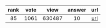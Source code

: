 
| rank | vote | view | answer | url |
|:-:|:-:|:-:|:-:|:-:|
|85|1061|630487|10| [url](http://stackoverflow.com/questions/1747817/create-a-dictionary-with-list-comprehension-in-python) |
